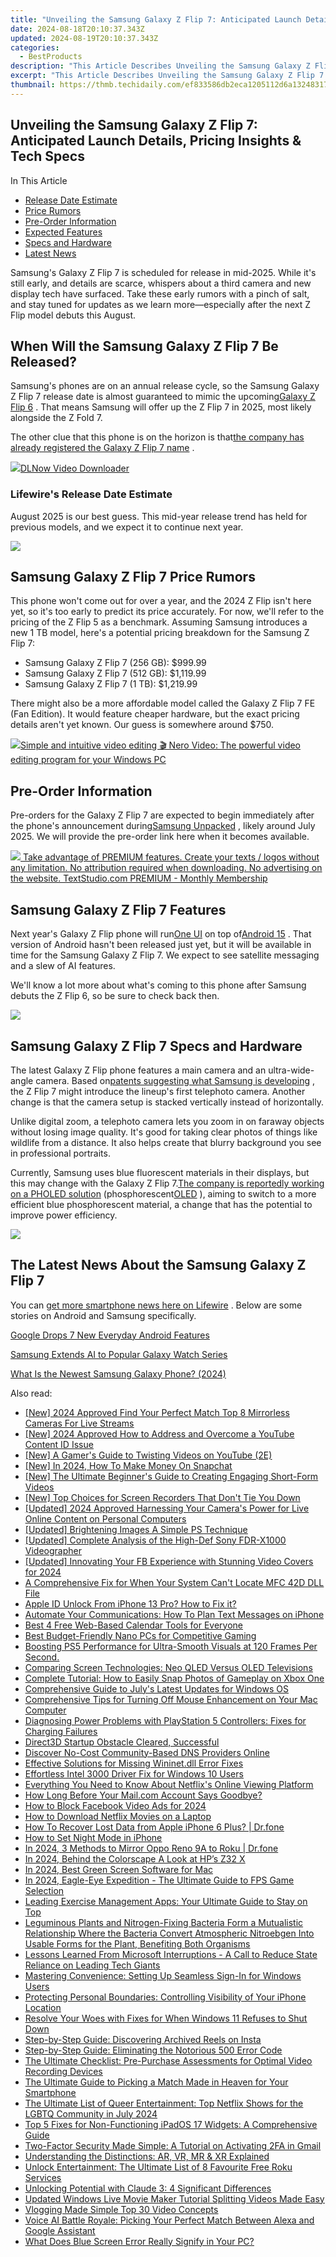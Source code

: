 ```yaml
---
title: "Unveiling the Samsung Galaxy Z Flip 7: Anticipated Launch Details, Pricing Insights & Tech Specs"
date: 2024-08-18T20:10:37.343Z
updated: 2024-08-19T20:10:37.343Z
categories:
  - BestProducts
description: "This Article Describes Unveiling the Samsung Galaxy Z Flip 7: Anticipated Launch Details, Pricing Insights & Tech Specs"
excerpt: "This Article Describes Unveiling the Samsung Galaxy Z Flip 7: Anticipated Launch Details, Pricing Insights & Tech Specs"
thumbnail: https://thmb.techidaily.com/ef833586db2eca1205112d6a1324831706810837347cef6ebb757a75a1e9ec6c.jpg
---
```


## Unveiling the Samsung Galaxy Z Flip 7: Anticipated Launch Details, Pricing Insights & Tech Specs

 In This Article

* [Release Date Estimate](https://www.lifewire.com/#toc-when-will-the-samsung-galaxy-z-flip-7-be-released)
* [Price Rumors](https://www.lifewire.com/#toc-samsung-galaxy-z-flip-7-price-rumors)
* [Pre-Order Information](https://www.lifewire.com/#toc-pre-order-information)
* [Expected Features](https://www.lifewire.com/#toc-samsung-galaxy-z-flip-7-features)
* [Specs and Hardware](https://www.lifewire.com/#toc-samsung-galaxy-z-flip-7-specs-and-hardware)
* [Latest News](https://www.lifewire.com/#toc-the-latest-news-about-the-samsung-galaxy-z-flip-7)

 Samsung's Galaxy Z Flip 7 is scheduled for release in mid-2025\. While it's still early, and details are scarce, whispers about a third camera and new display tech have surfaced. Take these early rumors with a pinch of salt, and stay tuned for updates as we learn more—especially after the next Z Flip model debuts this August.

## When Will the Samsung Galaxy Z Flip 7 Be Released?

 Samsung's phones are on an annual release cycle, so the Samsung Galaxy Z Flip 7 release date is almost guaranteed to mimic the upcoming[Galaxy Z Flip 6](https://www.lifewire.com/samsung-galaxy-z-flip-6-8621840) . That means Samsung will offer up the Z Flip 7 in 2025, most likely alongside the Z Fold 7.

 The other clue that this phone is on the horizon is that[the company has already registered the Galaxy Z Flip 7 name](https://www.sammobile.com/news/samsung-has-already-secured-the-galaxy-z-flip-6-flip-7-names/) .

<!-- affiliate ads begin -->
<a href="https://secure.2checkout.com/order/checkout.php?PRODS=4712430&QTY=1&AFFILIATE=108875&CART=1"><img src="https://secure.avangate.com/images/merchant/c404a5adbf90e09631678b13b05d9d7a/products/dlnow_256.png" border="0">DLNow Video Downloader</a>
<!-- affiliate ads end -->
### Lifewire's Release Date Estimate

 August 2025 is our best guess. This mid-year release trend has held for previous models, and we expect it to continue next year.

<!-- affiliate ads begin -->
<a href="https://shop.mondly.com/affiliate.php?ACCOUNT=ATISTUDI&AFFILIATE=108875&PATH=https%3A%2F%2Fwww.mondly.com%3FAFFILIATE%3D108875%26RESOURCE%3D%2BEducational%2B300x600%2B"><img src="https://secure.avangate.com/images/merchant/69c418c33ec2e1a4267fa9bb77fa1428/educational-300x600.gif" border="0"></a>
<!-- affiliate ads end -->
## Samsung Galaxy Z Flip 7 Price Rumors

 This phone won't come out for over a year, and the 2024 Z Flip isn't here yet, so it's too early to predict its price accurately. For now, we'll refer to the pricing of the Z Flip 5 as a benchmark. Assuming Samsung introduces a new 1 TB model, here's a potential pricing breakdown for the Samsung Z Flip 7:

* Samsung Galaxy Z Flip 7 (256 GB): $999.99
* Samsung Galaxy Z Flip 7 (512 GB): $1,119.99
* Samsung Galaxy Z Flip 7 (1 TB): $1,219.99

 There might also be a more affordable model called the Galaxy Z Flip 7 FE (Fan Edition). It would feature cheaper hardware, but the exact pricing details aren't yet known. Our guess is somewhere around $750.

<!-- affiliate ads begin -->
<a href="https://store.nero.com/order/checkout.php?PRODS=42296685&QTY=1&AFFILIATE=108875&CART=1"><img src="http://cdnwww.nero.com/nero-com-wAssets/img/banners/2022/video-pp/ScreenshotSlider/Nero-Video-Advanced-editing.JPG" border="0">Simple and intuitive video editing
🎬 Nero Video:
The powerful video editing program for your Windows PC</a>
<!-- affiliate ads end -->
## Pre-Order Information

 Pre-orders for the Galaxy Z Flip 7 are expected to begin immediately after the phone's announcement during[Samsung Unpacked](https://www.lifewire.com/samsung-unpacked-news-and-rumors-5093153) , likely around July 2025\. We will provide the pre-order link here when it becomes available.

<!-- affiliate ads begin -->
<a href="https://secure.textstudio.com/order/checkout.php?PRODS=35633281&QTY=1&AFFILIATE=108875&CART=1"> <img src="https://secure.avangate.com/images/merchant/d6eb8222c9718486bdabce8b897380f7/products/2_premium-icon.png" border="0"> Take advantage of PREMIUM features. 
Create your texts / logos without any limitation. 
No attribution required when downloading. 
No advertising on the website. 
 TextStudio.com  PREMIUM - Monthly Membership</a>
<!-- affiliate ads end -->
## Samsung Galaxy Z Flip 7 Features

 Next year's Galaxy Z Flip phone will run[One UI](https://www.lifewire.com/what-is-samsung-one-ui-4178405) on top of[Android 15](https://www.lifewire.com/android-15-7547471) . That version of Android hasn't been released just yet, but it will be available in time for the Samsung Galaxy Z Flip 7\. We expect to see satellite messaging and a slew of AI features.

 We'll know a lot more about what's coming to this phone after Samsung debuts the Z Flip 6, so be sure to check back then.

<!-- affiliate ads begin -->
<a href="https://shop.copernic.com/order/checkout.php?PRODS=41033091&QTY=1&AFFILIATE=108875&CART=1"><img src="https://secure.2checkout.com/images/merchant/8d30aa96e72440759f74bd2306c1fa3d/Copernic-2023-Affiliate-728x90-Advanced.png" border="0"></a>
<!-- affiliate ads end -->
## Samsung Galaxy Z Flip 7 Specs and Hardware

 The latest Galaxy Z Flip phone features a main camera and an ultra-wide-angle camera. Based on[patents suggesting what Samsung is developing](https://www.galaxyclub.nl/samsung/galaxy-z-flip-7/) , the Z Flip 7 might introduce the lineup's first telephoto camera. Another change is that the camera setup is stacked vertically instead of horizontally.

 Unlike digital zoom, a telephoto camera lets you zoom in on faraway objects without losing image quality. It's good for taking clear photos of things like wildlife from a distance. It also helps create that blurry background you see in professional portraits.

 Currently, Samsung uses blue fluorescent materials in their displays, but this may change with the Galaxy Z Flip 7.[The company is reportedly working on a PHOLED solution](https://wccftech.com/galaxy-z-fold-7-and-z-flip-7-could-be-the-first-phones-to-use-blue-pholed/) (phosphorescent[OLED](https://www.lifewire.com/oled-organic-led-4151091) ), aiming to switch to a more efficient blue phosphorescent material, a change that has the potential to improve power efficiency.  

<!-- affiliate ads begin -->
<a href="https://store.iobit.com/order/checkout.php?PRODS=1468905&QTY=1&AFFILIATE=108875&CART=1"><img src="https://secure.avangate.com/images/merchant/184260348236f9554fe9375772ff966e/ascscan_728x90.png" border="0"></a>
<!-- affiliate ads end -->
## The Latest News About the Samsung Galaxy Z Flip 7

 You can [get more smartphone news here on Lifewire](https://www.lifewire.com/mobile-phone-news-4796390) . Below are some stories on Android and Samsung specifically.

[Google Drops 7 New Everyday Android Features](https://www.lifewire.com/google-adds-new-everyday-android-features-8655861)

[Samsung Extends AI to Popular Galaxy Watch Series](https://www.lifewire.com/samsung-ai-coming-to-galaxy-watches-8656008)

[What Is the Newest Samsung Galaxy Phone? (2024)](https://www.lifewire.com/newest-samsung-galaxy-phone-7567396)


<ins class="adsbygoogle"
     style="display:block"
     data-ad-format="autorelaxed"
     data-ad-client="ca-pub-7571918770474297"
     data-ad-slot="1223367746"></ins>



<ins class="adsbygoogle"
     style="display:block"
     data-ad-client="ca-pub-7571918770474297"
     data-ad-slot="8358498916"
     data-ad-format="auto"
     data-full-width-responsive="true"></ins>

<span class="atpl-alsoreadstyle">Also read:</span>
<div><ul>
<li><a href="https://eaxpv-info.techidaily.com/new-2024-approved-find-your-perfect-match-top-8-mirrorless-cameras-for-live-streams/"><u>[New] 2024 Approved  Find Your Perfect Match  Top 8 Mirrorless Cameras For Live Streams</u></a></li>
<li><a href="https://eaxpv-info.techidaily.com/new-2024-approved-how-to-address-and-overcome-a-youtube-content-id-issue/"><u>[New] 2024 Approved  How to Address and Overcome a YouTube Content ID Issue</u></a></li>
<li><a href="https://youtube-zero.techidaily.com/-gamers-guide-to-twisting-videos-on-youtube-2e/"><u>[New] A Gamer's Guide to Twisting Videos on YouTube (2E)</u></a></li>
<li><a href="https://snapchat-videos.techidaily.com/new-in-2024-how-to-make-money-on-snapchat/"><u>[New] In 2024, How To Make Money On Snapchat</u></a></li>
<li><a href="https://facebook-video-footage.techidaily.com/new-the-ultimate-beginners-guide-to-creating-engaging-short-form-videos/"><u>[New] The Ultimate Beginner's Guide to Creating Engaging Short-Form Videos</u></a></li>
<li><a href="https://remote-screen-capture.techidaily.com/new-top-choices-for-screen-recorders-that-dont-tie-you-down/"><u>[New] Top Choices for Screen Recorders That Don't Tie You Down</u></a></li>
<li><a href="https://facebook-video-content.techidaily.com/updated-2024-approved-harnessing-your-cameras-power-for-live-online-content-on-personal-computers/"><u>[Updated] 2024 Approved  Harnessing Your Camera's Power for Live Online Content on Personal Computers</u></a></li>
<li><a href="https://extra-lessons.techidaily.com/updated-brightening-images-a-simple-ps-technique/"><u>[Updated] Brightening Images  A Simple PS Technique</u></a></li>
<li><a href="https://extra-resources.techidaily.com/updated-complete-analysis-of-the-high-def-sony-fdr-x1000-videographer/"><u>[Updated] Complete Analysis of the High-Def Sony FDR-X1000 Videographer</u></a></li>
<li><a href="https://facebook-videos.techidaily.com/updated-innovating-your-fb-experience-with-stunning-video-covers-for-2024/"><u>[Updated] Innovating Your FB Experience with Stunning Video Covers for 2024</u></a></li>
<li><a href="https://technical-tips.techidaily.com/a-comprehensive-fix-for-when-your-system-cant-locate-mfc-42d-dll-file/"><u>A Comprehensive Fix for When Your System Can't Locate MFC 42D DLL File</u></a></li>
<li><a href="https://apple-account.techidaily.com/apple-id-unlock-from-iphone-13-pro-how-to-fix-it-by-drfone-ios/"><u>Apple ID Unlock From iPhone 13 Pro? How to Fix it?</u></a></li>
<li><a href="https://technical-tips.techidaily.com/automate-your-communications-how-to-plan-text-messages-on-iphone/"><u>Automate Your Communications: How To Plan Text Messages on iPhone</u></a></li>
<li><a href="https://technical-tips.techidaily.com/best-4-free-web-based-calendar-tools-for-everyone/"><u>Best 4 Free Web-Based Calendar Tools for Everyone</u></a></li>
<li><a href="https://technical-tips.techidaily.com/best-budget-friendly-nano-pcs-for-competitive-gaming/"><u>Best Budget-Friendly Nano PCs for Competitive Gaming</u></a></li>
<li><a href="https://technical-tips.techidaily.com/1722861150302-boosting-ps5-performance-for-ultra-smooth-visuals-at-120-frames-per-second/"><u>Boosting PS5 Performance for Ultra-Smooth Visuals at 120 Frames Per Second.</u></a></li>
<li><a href="https://technical-tips.techidaily.com/comparing-screen-technologies-neo-qled-versus-oled-televisions/"><u>Comparing Screen Technologies: Neo QLED Versus OLED Televisions</u></a></li>
<li><a href="https://technical-tips.techidaily.com/complete-tutorial-how-to-easily-snap-photos-of-gameplay-on-xbox-one/"><u>Complete Tutorial: How to Easily Snap Photos of Gameplay on Xbox One</u></a></li>
<li><a href="https://technical-tips.techidaily.com/comprehensive-guide-to-julys-latest-updates-for-windows-os/"><u>Comprehensive Guide to July's Latest Updates for Windows OS</u></a></li>
<li><a href="https://technical-tips.techidaily.com/comprehensive-tips-for-turning-off-mouse-enhancement-on-your-mac-computer/"><u>Comprehensive Tips for Turning Off Mouse Enhancement on Your Mac Computer</u></a></li>
<li><a href="https://technical-tips.techidaily.com/diagnosing-power-problems-with-playstation-5-controllers-fixes-for-charging-failures/"><u>Diagnosing Power Problems with PlayStation 5 Controllers: Fixes for Charging Failures</u></a></li>
<li><a href="https://network-issues.techidaily.com/direct3d-startup-obstacle-cleared-successful/"><u>Direct3D Startup Obstacle Cleared, Successful</u></a></li>
<li><a href="https://technical-tips.techidaily.com/discover-no-cost-community-based-dns-providers-online/"><u>Discover No-Cost Community-Based DNS Providers Online</u></a></li>
<li><a href="https://technical-tips.techidaily.com/effective-solutions-for-missing-wininetdll-error-fixes/"><u>Effective Solutions for Missing Wininet.dll Error Fixes</u></a></li>
<li><a href="https://graphic-issues.techidaily.com/effortless-intel-3000-driver-fix-for-windows-10-users/"><u>Effortless Intel 3000 Driver Fix for Windows 10 Users</u></a></li>
<li><a href="https://technical-tips.techidaily.com/everything-you-need-to-know-about-netflixs-online-viewing-platform/"><u>Everything You Need to Know About Netflix's Online Viewing Platform</u></a></li>
<li><a href="https://technical-tips.techidaily.com/how-long-before-your-mailcom-account-says-goodbye/"><u>How Long Before Your Mail.com Account Says Goodbye?</u></a></li>
<li><a href="https://facebook-video-content.techidaily.com/how-to-block-facebook-video-ads-for-2024/"><u>How to Block Facebook Video Ads for 2024</u></a></li>
<li><a href="https://technical-tips.techidaily.com/how-to-download-netflix-movies-on-a-laptop/"><u>How to Download Netflix Movies on a Laptop</u></a></li>
<li><a href="https://techidaily.com/how-to-recover-lost-data-from-apple-iphone-6-plus-drfone-by-drfone-ios-data-recovery-ios-data-recovery/"><u>How To Recover Lost Data from Apple iPhone 6 Plus? | Dr.fone</u></a></li>
<li><a href="https://technical-tips.techidaily.com/how-to-set-night-mode-in-iphone/"><u>How to Set Night Mode in iPhone</u></a></li>
<li><a href="https://screen-mirror.techidaily.com/in-2024-3-methods-to-mirror-oppo-reno-9a-to-roku-drfone-by-drfone-android/"><u>In 2024, 3 Methods to Mirror Oppo Reno 9A to Roku | Dr.fone</u></a></li>
<li><a href="https://extra-tips.techidaily.com/in-2024-behind-the-colorscape-a-look-at-hps-z32-x/"><u>In 2024, Behind the Colorscape  A Look at HP’s Z32 X</u></a></li>
<li><a href="https://ai-vdieo-software.techidaily.com/in-2024-best-green-screen-software-for-mac/"><u>In 2024, Best Green Screen Software for Mac</u></a></li>
<li><a href="https://screen-capture.techidaily.com/in-2024-eagle-eye-expedition-the-ultimate-guide-to-fps-game-selection/"><u>In 2024, Eagle-Eye Expedition - The Ultimate Guide to FPS Game Selection</u></a></li>
<li><a href="https://technical-tips.techidaily.com/leading-exercise-management-apps-your-ultimate-guide-to-stay-on-top/"><u>Leading Exercise Management Apps: Your Ultimate Guide to Stay on Top</u></a></li>
<li><a href="https://win-answers.techidaily.com/leguminous-plants-and-nitrogen-fixing-bacteria-form-a-mutualistic-relationship-where-the-bacteria-convert-atmospheric-nitroebgen-into-usable-forms-for-the-p502/"><u>Leguminous Plants and Nitrogen-Fixing Bacteria Form a Mutualistic Relationship Where the Bacteria Convert Atmospheric Nitroebgen Into Usable Forms for the Plant, Benefiting Both Organisms</u></a></li>
<li><a href="https://technical-tips.techidaily.com/lessons-learned-from-microsoft-interruptions-a-call-to-reduce-state-reliance-on-leading-tech-giants/"><u>Lessons Learned From Microsoft Interruptions - A Call to Reduce State Reliance on Leading Tech Giants</u></a></li>
<li><a href="https://technical-tips.techidaily.com/mastering-convenience-setting-up-seamless-sign-in-for-windows-users/"><u>Mastering Convenience: Setting Up Seamless Sign-In for Windows Users</u></a></li>
<li><a href="https://technical-tips.techidaily.com/protecting-personal-boundaries-controlling-visibility-of-your-iphone-location/"><u>Protecting Personal Boundaries: Controlling Visibility of Your iPhone Location</u></a></li>
<li><a href="https://technical-tips.techidaily.com/resolve-your-woes-with-fixes-for-when-windows-11-refuses-to-shut-down/"><u>Resolve Your Woes with Fixes for When Windows 11 Refuses to Shut Down</u></a></li>
<li><a href="https://technical-tips.techidaily.com/step-by-step-guide-discovering-archived-reels-on-insta/"><u>Step-by-Step Guide: Discovering Archived Reels on Insta</u></a></li>
<li><a href="https://technical-tips.techidaily.com/step-by-step-guide-eliminating-the-notorious-500-error-code/"><u>Step-by-Step Guide: Eliminating the Notorious 500 Error Code</u></a></li>
<li><a href="https://technical-tips.techidaily.com/the-ultimate-checklist-pre-purchase-assessments-for-optimal-video-recording-devices/"><u>The Ultimate Checklist: Pre-Purchase Assessments for Optimal Video Recording Devices</u></a></li>
<li><a href="https://techno-recovery.techidaily.com/the-ultimate-guide-to-picking-a-match-made-in-heaven-for-your-smartphone/"><u>The Ultimate Guide to Picking a Match Made in Heaven for Your Smartphone</u></a></li>
<li><a href="https://techno-recovery.techidaily.com/the-ultimate-list-of-queer-entertainment-top-netflix-shows-for-the-lgbtq-community-in-july-2024/"><u>The Ultimate List of Queer Entertainment: Top Netflix Shows for the LGBTQ Community in July 2024</u></a></li>
<li><a href="https://os-tips.techidaily.com/top-5-fixes-for-non-functioning-ipados-17-widgets-a-comprehensive-guide/"><u>Top 5 Fixes for Non-Functioning iPadOS 17 Widgets: A Comprehensive Guide</u></a></li>
<li><a href="https://technical-tips.techidaily.com/two-factor-security-made-simple-a-tutorial-on-activating-2fa-in-gmail/"><u>Two-Factor Security Made Simple: A Tutorial on Activating 2FA in Gmail</u></a></li>
<li><a href="https://technical-tips.techidaily.com/1722862185592-understanding-the-distinctions-ar-vr-mr-and-xr-explained/"><u>Understanding the Distinctions: AR, VR, MR & XR Explained</u></a></li>
<li><a href="https://technical-tips.techidaily.com/unlock-entertainment-the-ultimate-list-of-8-favourite-free-roku-services/"><u>Unlock Entertainment: The Ultimate List of 8 Favourite Free Roku Services</u></a></li>
<li><a href="https://tech-savvy.techidaily.com/unlocking-potential-with-claude-3-4-significant-differences/"><u>Unlocking Potential with Claude 3: 4 Significant Differences</u></a></li>
<li><a href="https://video-ai-editor.techidaily.com/updated-windows-live-movie-maker-tutorial-splitting-videos-made-easy/"><u>Updated Windows Live Movie Maker Tutorial Splitting Videos Made Easy</u></a></li>
<li><a href="https://extra-information.techidaily.com/vlogging-made-simple-top-30-video-concepts/"><u>Vlogging Made Simple  Top 30 Video Concepts</u></a></li>
<li><a href="https://technical-tips.techidaily.com/voice-ai-battle-royale-picking-your-perfect-match-between-alexa-and-google-assistant/"><u>Voice AI Battle Royale: Picking Your Perfect Match Between Alexa and Google Assistant</u></a></li>
<li><a href="https://technical-tips.techidaily.com/what-does-blue-screen-error-really-signify-in-your-pc/"><u>What Does Blue Screen Error Really Signify in Your PC?</u></a></li>
</ul></div>
